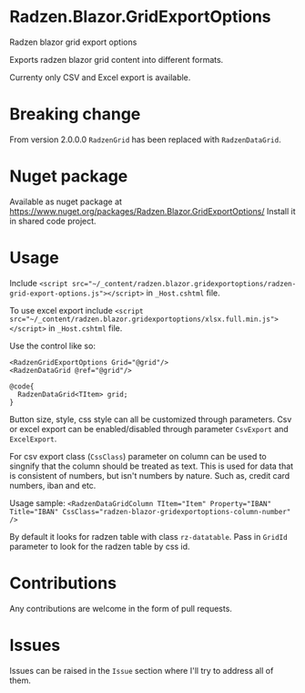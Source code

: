 # Radzen.Blazor.GridExportOptions
Radzen blazor grid export options

Exports radzen blazor grid content into different formats.

Currenty only CSV and Excel export is available.

# Breaking change

From version 2.0.0.0 `RadzenGrid` has been replaced with `RadzenDataGrid`.

# Nuget package
Available as nuget package at https://www.nuget.org/packages/Radzen.Blazor.GridExportOptions/
Install it in shared code project.

# Usage

Include `<script src="~/_content/radzen.blazor.gridexportoptions/radzen-grid-export-options.js"></script>` in `_Host.cshtml` file.

To use excel export include `<script src="~/_content/radzen.blazor.gridexportoptions/xlsx.full.min.js"></script>` in `_Host.cshtml` file.

Use the control like so:

    <RadzenGridExportOptions Grid="@grid"/>
    <RadzenDataGrid @ref="@grid"/>

    @code{
      RadzenDataGrid<TItem> grid;
    }

Button size, style, css style can all be customized through parameters.
Csv or excel export can be enabled/disabled through parameter `CsvExport` and `ExcelExport`.


For csv export class (`CssClass`) parameter on column can be used to singnify that the column should be treated as text. This is used for data that is consistent of numbers, but isn't numbers by nature. Such as, credit card numbers, iban and etc.

Usage sample:
`<RadzenDataGridColumn TItem="Item" Property="IBAN" Title="IBAN" CssClass="radzen-blazor-gridexportoptions-column-number" />`


By default it looks for radzen table with class `rz-datatable`. Pass in `GridId` parameter to look for the radzen table by css id.

# Contributions

Any contributions are welcome in the form of pull requests.

# Issues

Issues can be raised in the `Issue` section where I'll try to address all of them.
